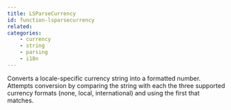 ```yaml
---
title: LSParseCurrency
id: function-lsparsecurrency
related:
categories:
    - currency
    - string
    - parsing
    - i18n
---
```


Converts a locale-specific currency string into a formatted
        number. Attempts conversion by comparing the string with each
        the three supported currency formats (none, local,
        international) and using the first that matches.